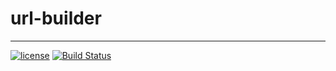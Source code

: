 # url-builder
---
[![license](http://img.shields.io/badge/license-MIT-red.svg?style=flat)](https://raw.githubusercontent.com/0xShamil/url-builder/main/LICENSE) [![Build Status](https://travis-ci.com/github/0xShamil/url-builder.svg?branch=main)](https://travis-ci.com/github/0xShamil/url-builder)

